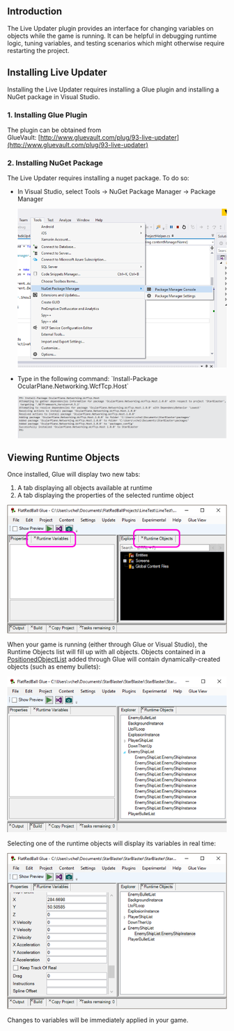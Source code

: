 ## Introduction

The Live Updater plugin provides an interface for changing variables on objects while the game is running. It can be helpful in debugging runtime logic, tuning variables, and testing scenarios which might otherwise require restarting the project.

## Installing Live Updater

Installing the Live Updater requires installing a Glue plugin and installing a NuGet package in Visual Studio.

### 1. Installing Glue Plugin

The plugin can be obtained from GlueVault: [http://www.gluevault.com/plug/93-live-updater](http://www.gluevault.com/plug/93-live-updater)

### 2. Installing NuGet Package

The Live Updater requires installing a nuget package. To do so:

-   In Visual Studio, select Tools -\> NuGet Package Manager -\> Package Manager

    ![](/media/2016-04-img_571ea13434798.png)

-   Type in the following command: \`Install-Package OcularPlane.Networking.WcfTcp.Host\`

    ![](/media/2016-04-img_571ea649cd583.png)

## Viewing Runtime Objects

Once installed, Glue will display two new tabs:

1.  A tab displaying all objects available at runtime
2.  A tab displaying the properties of the selected runtime object

![](/media/2016-04-img_571ea1fb28db5.png)

When your game is running (either through Glue or Visual Studio), the Runtime Objects list will fill up with all objects. Objects contained in a [PositionedObjectList](/documentation/api/flatredball/flatredball-math/flatredball-math-positionedobjectlist/.md) added through Glue will contain dynamically-created objects (such as enemy bullets):

![](/media/2016-04-img_571ea2e8f191b.png)

Selecting one of the runtime objects will display its variables in real time:

![](/media/2016-04-img_571ea3340de95.png)

Changes to variables will be immediately applied in your game.
